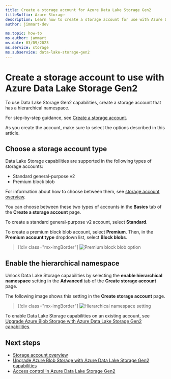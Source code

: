 ```yaml
---
title: Create a storage account for Azure Data Lake Storage Gen2
titleSuffix: Azure Storage
description: Learn how to create a storage account for use with Azure Data Lake Storage Gen2.
author: jimmart-dev

ms.topic: how-to
ms.author: jammart
ms.date: 03/09/2023
ms.service: storage
ms.subservice: data-lake-storage-gen2
---
```


# Create a storage account to use with Azure Data Lake Storage Gen2

To use Data Lake Storage Gen2 capabilities, create a storage account that has a hierarchical namespace.

For step-by-step guidance, see [Create a storage account](../common/storage-account-create.md?toc=/azure/storage/blobs/toc.json).

As you create the account, make sure to select the options described in this article.

## Choose a storage account type

Data Lake Storage capabilities are supported in the following types of storage accounts:

- Standard general-purpose v2
- Premium block blob

For information about how to choose between them, see [storage account overview](../common/storage-account-overview.md?toc=/azure/storage/blobs/toc.json).

You can choose between these two types of accounts in the **Basics** tab of the **Create a storage account** page.

To create a standard general-purpose v2 account, select **Standard**.

To create a premium block blob account, select **Premium**. Then, in the **Premium account type** dropdown list, select **Block blobs**.

> [!div class="mx-imgBorder"]
> ![Premium block blob option](./media/create-data-lake-storage-account/premium-block-blob-option.png)

## Enable the hierarchical namespace

Unlock Data Lake Storage capabilities by selecting the **enable hierarchical namespace** setting in the **Advanced** tab of the **Create storage account** page. 

The following image shows this setting in the **Create storage account** page.

> [!div class="mx-imgBorder"]
> ![Hierarchical namespace setting](./media/create-data-lake-storage-account/hierarchical-namespace-feature.png)

To enable Data Lake Storage capabilities on an existing account, see [Upgrade Azure Blob Storage with Azure Data Lake Storage Gen2 capabilities](upgrade-to-data-lake-storage-gen2-how-to.md).

## Next steps

- [Storage account overview](../common/storage-account-overview.md)
- [Upgrade Azure Blob Storage with Azure Data Lake Storage Gen2 capabilities](upgrade-to-data-lake-storage-gen2-how-to.md)
- [Access control in Azure Data Lake Storage Gen2](data-lake-storage-access-control.md)
